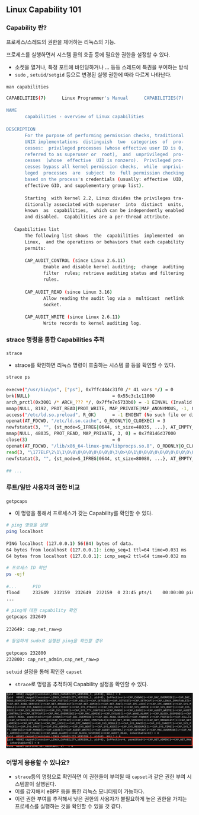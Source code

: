 ## Linux Capability 101

### Capability 란?
프로세스/스레드의 권한을 제어하는 리눅스의 기능.  

프로세스를 실행하면서 시스템 콜의 호출 등에 필요한 권한을 설정할 수 있다.
- 소켓을 열거나, 특정 포트에 바인딩하거나 … 등등 스레드에 특권을 부여하는 방식
- `sudo` , `setuid/setgid` 등으로 변경된 실행 권한에 따라 다르게 나타난다. 

`man capabilities`

```bash
CAPABILITIES(7)      Linux Programmer's Manual      CAPABILITIES(7)

NAME
       capabilities - overview of Linux capabilities

DESCRIPTION
       For the purpose of performing permission checks, traditional
       UNIX implementations  distinguish  two  categories  of  pro‐
       cesses:  privileged processes (whose effective user ID is 0,
       referred to as superuser or  root),  and  unprivileged  pro‐
       cesses  (whose  effective  UID is nonzero).  Privileged pro‐
       cesses bypass all kernel permission checks,  while  unprivi‐
       leged  processes  are  subject  to  full permission checking
       based on the process's credentials (usually: effective  UID,
       effective GID, and supplementary group list).

       Starting  with kernel 2.2, Linux divides the privileges tra‐
       ditionally associated with superuser  into  distinct  units,
       known  as  capabilities,  which can be independently enabled
       and disabled.  Capabilities are a per-thread attribute.

   Capabilities list
       The following list shows  the  capabilities  implemented  on
       Linux,  and the operations or behaviors that each capability
       permits:

       CAP_AUDIT_CONTROL (since Linux 2.6.11)
              Enable and disable kernel auditing;  change  auditing
              filter  rules; retrieve auditing status and filtering
              rules.

       CAP_AUDIT_READ (since Linux 3.16)
              Allow reading the audit log via a  multicast  netlink
              socket.

       CAP_AUDIT_WRITE (since Linux 2.6.11)
              Write records to kernel auditing log.
```


### strace 명령을 통한 Capabilities 추적

`strace`
- strace를 확인하면 리눅스 명령이 호출하는 시스템 콜 등을 확인할 수 있다.

```bash
strace ps

execve("/usr/bin/ps", ["ps"], 0x7ffc444c31f0 /* 41 vars */) = 0
brk(NULL)                               = 0x55c3c1c11000
arch_prctl(0x3001 /* ARCH_??? */, 0x7ffe7e5733b0) = -1 EINVAL (Invalid argument)
mmap(NULL, 8192, PROT_READ|PROT_WRITE, MAP_PRIVATE|MAP_ANONYMOUS, -1, 0) = 0x7f8146d43000
access("/etc/ld.so.preload", R_OK)      = -1 ENOENT (No such file or directory)
openat(AT_FDCWD, "/etc/ld.so.cache", O_RDONLY|O_CLOEXEC) = 3
newfstatat(3, "", {st_mode=S_IFREG|0644, st_size=48035, ...}, AT_EMPTY_PATH) = 0
mmap(NULL, 48035, PROT_READ, MAP_PRIVATE, 3, 0) = 0x7f8146d37000
close(3)                                = 0
openat(AT_FDCWD, "/lib/x86_64-linux-gnu/libprocps.so.8", O_RDONLY|O_CLOEXEC) = 3
read(3, "\177ELF\2\1\1\0\0\0\0\0\0\0\0\0\3\0>\0\1\0\0\0\0\0\0\0\0\0\0\0"..., 832) = 832
newfstatat(3, "", {st_mode=S_IFREG|0644, st_size=80080, ...}, AT_EMPTY_PATH) = 0

## ...
```

### 루트/일반 사용자의 권한 비교

`getpcaps`

- 이 명령을 통해서 프로세스가 갖는 Capability를 확인할 수 있다.

```bash
# ping 명령을 실행
ping localhost

PING localhost (127.0.0.1) 56(84) bytes of data.
64 bytes from localhost (127.0.0.1): icmp_seq=1 ttl=64 time=0.031 ms
64 bytes from localhost (127.0.0.1): icmp_seq=2 ttl=64 time=0.032 ms
```

```bash
# 프로세스 ID 확인
ps -ejf 

#...      PID
flood     232649  232159  232649  232159  0 23:45 pts/1    00:00:00 ping localhost
...
```

```bash
# ping에 대한 capability 확인
getpcaps 232649

232649: cap_net_raw=p
```

```bash
# 동일하게 sudo로 실행된 ping을 확인할 경우

getpcaps 232800 
232800: cap_net_admin,cap_net_raw=p
```

`setuid` 설정을 통해 확인한 `capset`
- `strace`로 명령을 추적하여 Capability 설정을 확인할 수 있다.
<img src="./statics/capset.png">


### 어떻게 응용할 수 있나요?

- `strace`등의 명령으로 확인하면 이 권한들이 부여될 때 `capset`과 같은 권한 부여 시스템콜이 실행된다.
- 이를 감지해서 eBPF 등을 통한 리눅스 모니터링이 가능하다.
- 이런 권한 부여를 추적해서 낮은 권한의 사용자가 불필요하게 높은 권한을 가지는 프로세스를 실행하는 것을 확인할 수 있을 것 같다.
